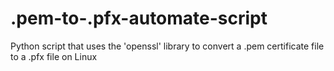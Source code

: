 # .pem-to-.pfx-automate-script

Python script that uses the 'openssl' library to convert a .pem certificate file to a .pfx file on Linux
